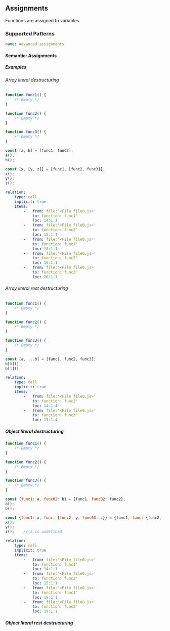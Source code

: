 ## Assignments

Functions are assigned to variables.

### Supported Patterns

```yaml
name: Advanced assignments
```

#### Semantic: Assignments

##### Examples

###### Array literal destructuring

```js
function func1() {
    /* Empty */
}

function func2() {
    /* Empty */
}

function func3() {
    /* Empty */
}

const [a, b] = [func1, func2];
a();
b();

const [x, [y, z]] = [func1, [func2, func3]];
x();
y();
z();
```

```yaml
relation:
    type: call
    implicit: true
    items:
        -   from: file:'<File file0.js>'
            to: function:'func1'
            loc: 14:1:1
        -   from: file:'<File file0.js>'
            to: function:'func2'
            loc: 15:1:1
        -   from: file:'<File file0.js>'
            to: function:'func1'
            loc: 18:1:1
        -   from: file:'<File file0.js>'
            to: function:'func2'
            loc: 19:1:1
        -   from: file:'<File file0.js>'
            to: function:'func3'
            loc: 20:1:1
```

###### Array literal rest destructuring

```js
function func1() {
    /* Empty */
}

function func2() {
    /* Empty */
}

function func3() {
    /* Empty */
}

const [a, ...b] = [func1, func2, func3];
b[0]();
b[1]();
```

```yaml
relation:
    type: call
    implicit: true
    items:
        -   from: file:'<File file0.js>'
            to: function:'func2'
            loc: 14:1:4
        -   from: file:'<File file0.js>'
            to: function:'func3'
            loc: 15:1:4
```

##### Object literal destructuring

```js
function func1() {
    /* Empty */
}

function func2() {
    /* Empty */
}

function func3() {
    /* Empty */
}

const {func1: a, func02: b} = {func1, func02: func2};
a();
b();

const {func1: x, func: {func2: y, func03: z}} = {func1, func: {func2, func03}};
x();
y();
z();    // z is undefined
```

```yaml
relation:
    type: call
    implicit: true
    items:
        -   from: file:'<File file0.js>'
            to: function:'func1'
            loc: 14:1:1
        -   from: file:'<File file0.js>'
            to: function:'func2'
            loc: 15:1:1
        -   from: file:'<File file0.js>'
            to: function:'func1'
            loc: 18:1:1
        -   from: file:'<File file0.js>'
            to: function:'func2'
            loc: 19:1:1
```

##### Object literal rest destructuring

```js

```
